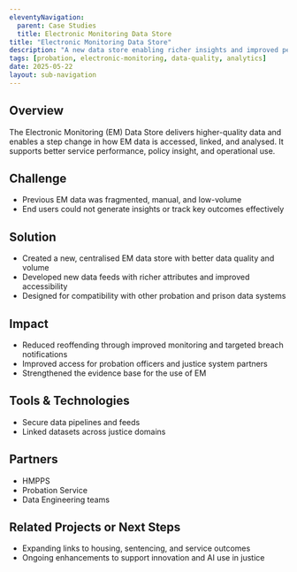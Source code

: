 ```yaml
---
eleventyNavigation:
  parent: Case Studies
  title: Electronic Monitoring Data Store
title: "Electronic Monitoring Data Store"
description: "A new data store enabling richer insights and improved performance in electronic monitoring."
tags: [probation, electronic-monitoring, data-quality, analytics]
date: 2025-05-22
layout: sub-navigation
---
```


## Overview
The Electronic Monitoring (EM) Data Store delivers higher-quality data and enables a step change in how EM data is accessed, linked, and analysed. It supports better service performance, policy insight, and operational use.

## Challenge
- Previous EM data was fragmented, manual, and low-volume
- End users could not generate insights or track key outcomes effectively

## Solution
- Created a new, centralised EM data store with better data quality and volume
- Developed new data feeds with richer attributes and improved accessibility
- Designed for compatibility with other probation and prison data systems

## Impact
- Reduced reoffending through improved monitoring and targeted breach notifications
- Improved access for probation officers and justice system partners
- Strengthened the evidence base for the use of EM

## Tools & Technologies
- Secure data pipelines and feeds
- Linked datasets across justice domains

## Partners
- HMPPS
- Probation Service
- Data Engineering teams

## Related Projects or Next Steps
- Expanding links to housing, sentencing, and service outcomes
- Ongoing enhancements to support innovation and AI use in justice
